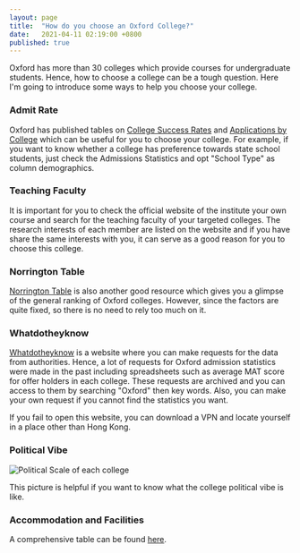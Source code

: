 ```yaml
---
layout: page
title:  "How do you choose an Oxford College?"
date:   2021-04-11 02:19:00 +0800
published: true
---
```


Oxford has more than 30 colleges which provide courses for undergraduate students. Hence, how to choose a college can be a tough question. Here I'm going to introduce some ways to help you choose your college.

### Admit Rate

Oxford has published tables on [College Success Rates](https://public.tableau.com/views/UniversityofOxford-CollegeSuccessRates2019/CollegeSuccessRates?:embed=y&:display_count=yes&:showTabs=y&:showVizHome=no) and [Applications by College](https://public.tableau.com/views/UniversityofOxford-AdmissionsStatistics2019ByCollege/ApplicationsbyCollege?%3Aembed=y&%3Adisplay_count=yes&%3AshowTabs=y&%3AshowVizHome=no) which can be useful for you to choose your college. For example, if you want to know whether a college has preference towards state school students, just check the Admissions Statistics and opt "School Type" as column demographics.

### Teaching Faculty

It is important for you to check the official website of the institute your own course and search for the teaching faculty of your targeted colleges. The research interests of each member are listed on the website and if you have share the same interests with you, it can serve as a good reason for you to choose this college.

### Norrington Table

[Norrington Table](https://en.wikipedia.org/wiki/Norrington_Table) is also another good resource which gives you a glimpse of the general ranking of Oxford colleges. However, since the factors are quite fixed, so there is no need to rely too much on it.

### Whatdotheyknow

[Whatdotheyknow](https://www.whatdotheyknow.com/) is a website where you can make requests for the data from authorities. Hence, a lot of requests for Oxford admission statistics were made in the past including spreadsheets such as average MAT score for offer holders in each college. These requests are archived and you can access to them by searching "Oxford" then key words. Also, you can make your own request if you cannot find the statistics you want. 

If you fail to open this website, you can download a VPN and locate yourself in a place other than Hong Kong.

### Political Vibe

![Political Scale of each college](https://cdn.discordapp.com/attachments/806743365404196904/830690769878777856/image0.jpg "source: instagram@oxfordmemesociety")

This picture is helpful if you want to know what the college political vibe is like.

### Accommodation and Facilities

A comprehensive table can be found [here](http://apply.oxfordsu.org/colleges/compare/).
